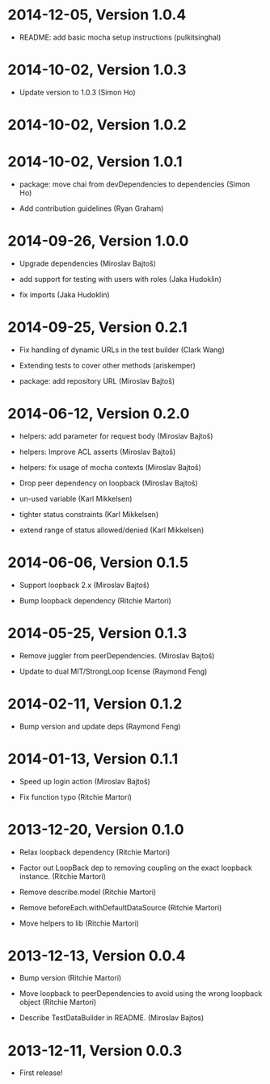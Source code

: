 2014-12-05, Version 1.0.4
=========================

 * README: add basic mocha setup instructions (pulkitsinghal)


2014-10-02, Version 1.0.3
=========================

 * Update version to 1.0.3 (Simon Ho)


2014-10-02, Version 1.0.2
=========================



2014-10-02, Version 1.0.1
=========================

 * package: move chai from devDependencies to dependencies (Simon Ho)

 * Add contribution guidelines (Ryan Graham)


2014-09-26, Version 1.0.0
=========================

 * Upgrade dependencies (Miroslav Bajtoš)

 * add support for testing with users with roles (Jaka Hudoklin)

 * fix imports (Jaka Hudoklin)


2014-09-25, Version 0.2.1
=========================

 * Fix handling of dynamic URLs in the test builder (Clark Wang)

 * Extending tests to cover other methods (ariskemper)

 * package: add repository URL (Miroslav Bajtoš)


2014-06-12, Version 0.2.0
=========================

 * helpers: add parameter for request body (Miroslav Bajtoš)

 * helpers: Improve ACL asserts (Miroslav Bajtoš)

 * helpers: fix usage of mocha contexts (Miroslav Bajtoš)

 * Drop peer dependency on loopback (Miroslav Bajtoš)

 * un-used variable (Karl Mikkelsen)

 * tighter status constraints (Karl Mikkelsen)

 * extend range of status allowed/denied (Karl Mikkelsen)


2014-06-06, Version 0.1.5
=========================

 * Support loopback 2.x (Miroslav Bajtoš)

 * Bump loopback dependency (Ritchie Martori)


2014-05-25, Version 0.1.3
=========================

 * Remove juggler from peerDependencies. (Miroslav Bajtoš)

 * Update to dual MIT/StrongLoop license (Raymond Feng)


2014-02-11, Version 0.1.2
=========================

 * Bump version and update deps (Raymond Feng)


2014-01-13, Version 0.1.1
=========================

 * Speed up login action (Miroslav Bajtoš)

 * Fix function typo (Ritchie Martori)


2013-12-20, Version 0.1.0
=========================

 * Relax loopback dependency (Ritchie Martori)

 * Factor out LoopBack dep to removing coupling on the exact loopback instance. (Ritchie Martori)

 * Remove describe.model (Ritchie Martori)

 * Remove beforeEach.withDefaultDataSource (Ritchie Martori)

 * Move helpers to lib (Ritchie Martori)


2013-12-13, Version 0.0.4
=========================

 * Bump version (Ritchie Martori)

 * Move loopback to peerDependencies to avoid using the wrong loopback object (Ritchie Martori)

 * Describe TestDataBuilder in README. (Miroslav Bajtos)


2013-12-11, Version 0.0.3
=========================

 * First release!
